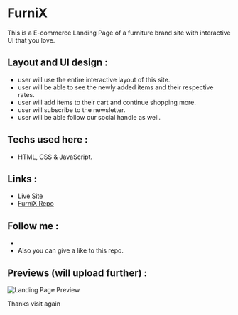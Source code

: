 # FurniX
This is a E-commerce Landing Page of a furniture brand site with interactive UI that you love.

## Layout and UI design :
- user will use the entire interactive layout of this site.
- user will be able to see the newly added items and their respective rates.
- user will add items to their cart and continue shopping more.
- user will subscribe to the newsletter.
- user will be able follow our social handle as well.

## Techs used here :
- HTML, CSS & JavaScript.

## Links :
- <a href="https://harshitvijaygupta.github.io/furnix/">Live Site</a>
- <a href="https://gitHub.com/hatshitvijaygupta/">FurniX Repo</a>

## Follow me :
- <a href="https://www.linkedin.com/in/harshit-vijay-gupta/"></a>
- Also you can give a like to this repo.

## Previews (will upload further) :

![Landing Page Preview](https://user-images.githubusercontent.com/76866513/131556234-4c76c425-a143-4b37-82b4-43fb4ab6677e.png)


Thanks visit again
